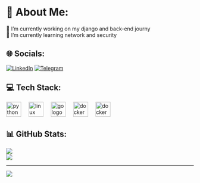 # 💫 About Me:
🔭 I’m currently working on my django and back-end journy<br>🌱 I’m currently learning network and security


## 🌐 Socials:
[![LinkedIn](https://img.shields.io/badge/LinkedIn-%230077B5.svg?logo=linkedin&logoColor=white)](https://linkedin.com/in/amir-husein-hedayatpour-toupkanlou-b01502191) 
[![Telegram](https://img.shields.io/badge/Telegram-%230077B5.svg?logo=telegram&logoColor=white)](https://t.me/AmirHtPt)

## 💻 Tech Stack:

<div align="left">
  <img src="https://skillicons.dev/icons?i=py" height="40" alt="python logo"  />
  <img width="12" />
  <img src="https://skillicons.dev/icons?i=linux" height="40" alt="linux logo"  />
  <img width="12" />
  <img src="https://skillicons.dev/icons?i=django" height="40" alt="go logo"  />
  <img width="12" />
  <img src="https://skillicons.dev/icons?i=docker" height="40" alt="docker logo"  />
  <img width="12" />
  <img src="https://skillicons.dev/icons?i=mysql" height="40" alt="docker logo"  />
  <img width="12" />
</div>

## 📊 GitHub Stats:
![](https://streak-stats.demolab.com?user=Warm-Hearted-Snowman&locale=en&mode=daily&theme=dracula&hide_border=false&border_radius=5&order=3)<br/>
![](https://github-readme-stats.vercel.app/api/top-langs/?username=Warm-Hearted-Snowman&theme=dracula&hide_border=false&include_all_commits=true&count_private=true&layout=compact)

---
[![](https://visitcount.itsvg.in/api?id=Warm-Hearted-Snowman&icon=0&color=0)](https://visitcount.itsvg.in)
